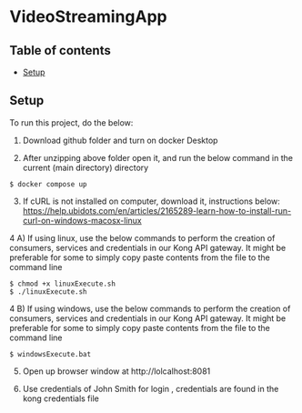 # VideoStreamingApp

## Table of contents
* [Setup](#setup)

	
## Setup
To run this project, do the below:

1) Download github folder and turn on docker Desktop

2) After unzipping above folder open it, and run the below command in the current (main directory) directory
```
$ docker compose up
```

3) If cURL is not installed on computer, download it, instructions below:
https://help.ubidots.com/en/articles/2165289-learn-how-to-install-run-curl-on-windows-macosx-linux


4 A) If using linux, use the below commands to perform the creation of consumers, services and credentials in our Kong API gateway. It might
be preferable for some to simply copy paste contents from the file to the command line

```
$ chmod +x linuxExecute.sh
$ ./linuxExecute.sh
```

4 B) If using windows, use the below commands to perform the creation of consumers, services and credentials in our Kong API gateway. It might
be preferable for some to simply copy paste contents from the file to the command line

```
$ windowsExecute.bat
```

5) Open up browser window at http://lolcalhost:8081

6) Use credentials of John Smith for login , credentials are found in the kong credentials file




